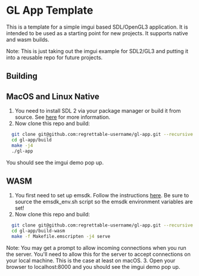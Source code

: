 # GL App Template

This is a template for a simple imgui based SDL/OpenGL3 application. It is intended to be used as a starting point for new projects. It supports native and wasm builds.

Note: This is just taking out the imgui example for SDL2/GL3 and putting it into a reusable repo for future projects.

## Building

## MacOS and Linux Native
1. You need to install SDL 2 via your package manager or build it from source. See [here](https://wiki.libsdl.org/SDL2/Installation) for more information.
2. Now clone this repo and build:
  ```bash
    git clone git@github.com:regrettable-username/gl-app.git --recursive
    cd gl-app/build
    make -j4
    ./gl-app
  ```
  You should see the imgui demo pop up.

  ## WASM
  1. You first need to set up emsdk. Follow the instructions [here](https://emscripten.org/docs/getting_started/downloads.html). Be sure to source the emsdk_env.sh script so the emsdk environment variables are set!
2. Now clone this repo and build:
  ```bash
    git clone git@github.com:regrettable-username/gl-app.git --recursive
    cd gl-app/build-wasm
    make -f Makefile.emscripten -j4 serve
  ```
  Note: You may get a prompt to allow incoming connections when you run the server. You'll need to allow this for the server to accept connections on your local machine. This is the case at least on macOS.
  3. Open your browser to localhost:8000 and you should see the imgui demo pop up.
